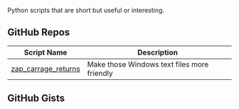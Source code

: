 Python scripts that are short but useful or interesting.

GitHub Repos
------------

| Script Name        | Description   | 
| -------------      | ------------- | 
| [zap_carrage_returns][] | Make those Windows text files more friendly |

GitHub Gists
------------

[zap_carrage_returns]: https://github.com/cclauss/Ten-lines-or-less
